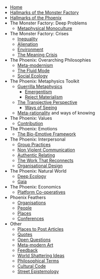 * [Home][1]
* [Hallmarks of the Monster Factory][2]
* [Hallmarks of the Phoenix][3]
* The Monster Factory: Deep Problems
	* [Metaphysical Monoculture][4]
* The Monster Factory: Crises
	* [Inequality][5]
	* [Alienation][6]
	* [Environment][7]
	* [The Meaning Crisis][8]
* The Phoenix: Overarching Philosophies
	* [Meta-modernism][9]
	* [The Fluid Mode][10]
	* [Social Ecology][11]
* The Phoenix: Metaphysics Toolkit
	* [Guerrilla Metaphysics][12]
		* [Emergentism][13]
		* [Reject Materialism][14]
	* [The Transjective Perspective][15]
		* [Ways of Seeing][16]
	* [Meta-rationality][17] and ways of knowing
* The Phoenix: Values
	* [Contribution][18]
*  The Phoenix: Emotions
	*  [The Bio-Emotive Framework][19]
* The Phoenix: Interpersonal
	* [Group Practices][20]
	* [Non Violent Communication][21]
	* [Authentic Relating][22]
	* [The Work That Reconnects][23]
	* [Organisational Design][24]
* The Phoenix: Natural World
	* [Deep Ecology][25]
	* [Gaia][26]
* The Phoenix: Economics
	* [Platform Co-operatives][27]
* Phoenix Feathers
	* [Organisations][28]
	* [People][29]
	* [Places][30]
	* [Conferences][31]
* Other
	* [Places to Post Articles][32]
	* [Quotes][33]
	* [Open Questions][34]
	* [Meta-modern Art][35]
	* [Feedback][36]
	* [World Shattering Ideas][37]
	* [Philosophical Terms][38]
	* [Cultural Code][39]
	* [Street Epistemology][40]

[1]:	Welcome%20to%20The%20Phoenix%20Project.md
[2]:	Hallmarks%20of%20the%20Monster%20Factory.md
[3]:	Hallmarks%20of%20the%20Phoenix.md
[4]:	Metaphysical%20Monoculture.md
[5]:	inequality.md
[6]:	alienation.md
[7]:	environment.md
[8]:	The%20Meaning%20Crisis.md
[9]:	metamodernism.md
[10]:	The%20Fluid%20Mode.md
[11]:	Social%20Ecology.md
[12]:	Guerrilla%20Metaphysics.md
[13]:	Emergentism.md
[14]:	Reject%20Materialism
[15]:	The%20Transjective%20Perspective.md
[16]:	Ways%20of%20Seeing.md
[17]:	Meta-rationality.md
[18]:	contribution.md
[19]:	The%20Bio-Emotive%20Framework.md
[20]:	Group%20Practices.md
[21]:	Non%20Violent%20Communication.md
[22]:	Authentic%20Relating.md
[23]:	The%20Work%20That%20Reconnects.md
[24]:	Organisational%20Design.md
[25]:	Deep%20Ecology.md
[26]:	Gaia.md
[27]:	Platform%20Co-ops.md
[28]:	organisations.md
[29]:	people.md
[30]:	places.md
[31]:	conferences.md
[32]:	Places%20To%20Post%20Articles.md
[33]:	quotes.md
[34]:	Open%20Questions.md
[35]:	Metamodern%20Art.md
[36]:	feedback.md
[37]:	World%20Shattering%20Ideas.md
[38]:	Philosophical%20Terms.md
[39]:	Culture%20Code.md
[40]:	Street%20Epistemology.md